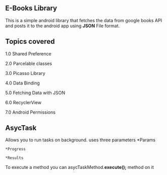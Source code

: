 ## E-Books Library
This is a simple android library that fetches the data from google books API and posts it to the 
android app using **JSON** File format.

## Topics covered
 1.0 Shared Preference

 2.0 Parcelable classes 

 3.0 Picasso Library

 4.0 Data Binding 

 5.0 Fetching Data with JSON 

 6.0 RecyclerView

 7.0 Android Permissions
 
 ## AsycTask 

 Allows you to run tasks on background. uses three parameters
    *Params

    *Progress 

    *Results

  To execute a method you can asycTaskMethod.**execute();** method on it
     
